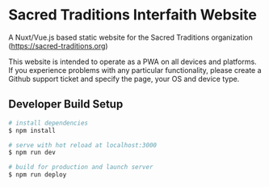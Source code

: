# Sacred Traditions Interfaith Website

A Nuxt/Vue.js based static website for the Sacred Traditions organization (https://sacred-traditions.org)

This website is intended to operate as a PWA on all devices and platforms. If you experience problems with any particular functionality, please create a Github support ticket and specify the page, your OS and device type.



## Developer Build Setup

``` bash
# install dependencies
$ npm install

# serve with hot reload at localhost:3000
$ npm run dev

# build for production and launch server
$ npm run deploy

```
